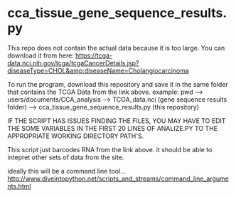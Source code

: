 # cca_tissue_gene_sequence_results.py
This repo does not contain the actual data because it is too large.
You can download it from here: https://tcga-data.nci.nih.gov/tcga/tcgaCancerDetails.jsp?diseaseType=CHOL&amp;diseaseName=Cholangiocarcinoma

To run the program, download this repository and save it in the same folder that contains the TCGA Data from the link above.
example: pwd --> users/documents/CCA_analysis
                  --> TCGA_data.nci (gene sequence results folder)
                  --> cca_tissue_gene_sequence_results.py (this repository)

IF THE SCRIPT HAS ISSUES FINDING THE FILES, YOU MAY HAVE TO EDIT THE SOME VARIABLES IN THE FIRST 20 LINES OF ANALIZE.PY TO THE
APPROPRIATE WORKING DIRECTORY PATH'S.



This script just barcodes RNA from the link above. it should be able to intepret other sets of data from the site.

ideally this will be a command line tool...
http://www.diveintopython.net/scripts_and_streams/command_line_arguments.html